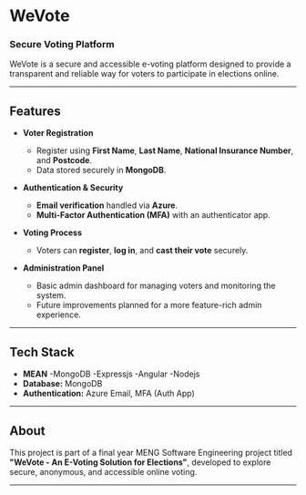 #  WeVote  
### Secure Voting Platform  

WeVote is a secure and accessible e-voting platform designed to provide a transparent and reliable way for voters to participate in elections online.  

---

##  Features  

- **Voter Registration**  
  - Register using **First Name**, **Last Name**, **National Insurance Number**, and **Postcode**.  
  - Data stored securely in **MongoDB**.  

- **Authentication & Security**  
  - **Email verification** handled via **Azure**.  
  - **Multi-Factor Authentication (MFA)** with an authenticator app.  

- **Voting Process**  
  - Voters can **register**, **log in**, and **cast their vote** securely.  

- **Administration Panel**  
  - Basic admin dashboard for managing voters and monitoring the system.  
  - Future improvements planned for a more feature-rich admin experience.  

---

##  Tech Stack  

- **MEAN**
  -MongoDB
  -Expressjs
  -Angular
  -Nodejs  
- **Database:** MongoDB  
- **Authentication:** Azure Email, MFA (Auth App)  

---



##  About  

This project is part of a final year MENG Software Engineering project titled **"WeVote - An E-Voting Solution for Elections"**, developed to explore secure, anonymous, and accessible online voting.  

---
